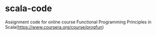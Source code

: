 scala-code
==========
Assignment code for online course Functional Programming Principles in Scala(https://www.coursera.org/course/progfun)
